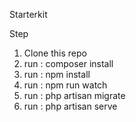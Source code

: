 Starterkit

Step
1. Clone this repo
2. run : composer install
3. run : npm install
4. run : npm run watch
5. run : php artisan migrate
6. run : php artisan serve
